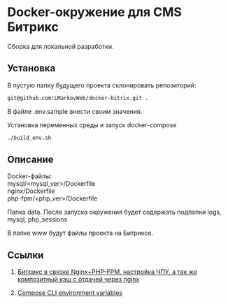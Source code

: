 # Docker-окружение для CMS Битрикс

Сборка для локальной разработки.

## Установка

В пустую папку будущего проекта склонировать репозиторий:

```bash
git@github.com:LMarkovWeb/docker-bitrix.git .
```

В файле .env.sample внести своим значения.

Установка переменных среды и запуск docker-compose

```bash
./build_env.sh
```

## Описание

Docker-файлы:  
mysql/<mysql_ver>/Dockerfile  
nginx/Dockerfile  
php-fpm/<php_ver>/Dockerfile

Папка data. После запуска окружения будет содержать
подпапки logs, mysql, php_sessions

В папке www будут файлы проекта на Битриксе.

## Ссылки

1. [Битрикс в связке Nginx+PHP-FPM, настройка ЧПУ, а так же композитный кэш с отдачей через nginx](https://habr.com/ru/post/438604/ "Статья на habr.com")

2. [Compose CLI environment variables](https://docs.docker.com/compose/reference/envvars/)

